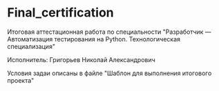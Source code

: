 # Final_certification

Итоговая аттестационная работа по специальности "Разработчик — Автоматизация тестирования на Python. Технологическая специализация"

Исполнитель: Григорьев Николай Александрович

Условия задаи описаны в файле "Шаблон для выполнения итогового проекта"
